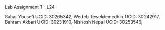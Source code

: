 Lab Assignment 1  -  L24

Sahar Yousefi         UCID: 30265342,
Wedeb Teweldemedhin   UCID: 30242917,
Bahram Akbari         UCID: 30231910,
Nishesh Nepal         UCID: 30253546,
